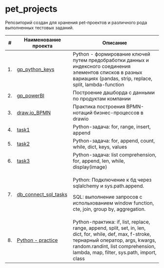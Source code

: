 # pet_projects
Репозиторий создан для хранения pet-проектов и различного рода выполненных тестовых заданий.

| #    | Наименование проекта                | Описание                                                     |
| ---- | ----------------------------------------------------- | ------------------------------------------------------------ |
| 1.   | [gp_python_keys](https://github.com/AndreSviridov/pet_projects/blob/main/gp_python_keys/gp_python_keys.ipynb) | Python - формирование ключей путем предобработки данных и индексного соединения элементов списков в разных вариациях (pandas, strip, replace, split, lambda-function |
| 2.   | [gp_powerBI](https://github.com/AndreSviridov/pet_projects/blob/main/gp_powerBI/PowerBI_test_gp.png) | Построение дашборда с данными по продуктам компании |
| 3.   | [draw.io_BPMN](https://github.com/AndreSviridov/pet_projects/tree/main/Draw.io_BPMN) | Практика построения BPMN-нотаций бизнес-процессов в drawio |
| 4.   | [task1](https://github.com/AndreSviridov/pet_projects/blob/main/Task1/Task1.ipynb) | Python-задача: for, range, insert, append |
| 5.   | [task2](https://github.com/AndreSviridov/pet_projects/blob/main/Task2/Task2.ipynb) | Python-задача: for, append, count, while, dict, keys, values |
| 6.   | [task3](https://github.com/AndreSviridov/pet_projects/blob/main/Task3/Task3.ipynb) | Python-задача: list comprehension, for, append, len, while, display(image) |
| 7.   | [db_connect_sql_tasks](https://github.com/AndreSviridov/pet_projects/blob/main/db_connect_sql_tasks/db_connect_sql_tasks.ipynb) | <p>Python: Подключение к бд через sqlalchemy и sys.path.append.</p> <p>SQL: выполнение запросов с испольхованием window function, cte, join, group by, aggregation.</p> |
| 8.   | [Python - practice](https://github.com/AndreSviridov/pet_projects/blob/main/Python%20-%20practice/Python%20-%20practice.ipynb) | Python-практика: if, list, replace, range, append, split, set, in, len, dict, for, while, def, max, f-stroke, тернарный оператор, args, kwargs, random.randint, list comprehension, lambda, map, filter, sys.path, import, class |

